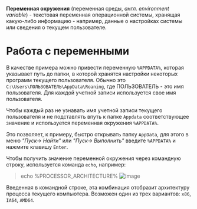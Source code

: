 **Переменная окружения** (переменная среды, *англ. environment variable*) - текстовая переменная операционной системы, хранящая какую-либо информацию - например, данные о настройках системы или сведения о текущем пользователе.  

# Работа с переменными 
В качестве примера можно привести переменную `%APPDATA%`, которая указывает путь до папки, в которой хранятся настройки некоторых программ текущего пользователя. Обычно это `C:\Users\ПОЛЬЗОВАТЕЛЬ\AppData\Roaning`, где ПОЛЬЗОВАТЕЛЬ - это имя пользователя. Для каждой учетной записи используется свое имя пользователя. 

Чтобы каждый раз не узнавать имя учетной записи текущего пользователя и не подставлять впуть к папке `Appdata` соответствующее значение и используется переменная окружения `%APPDATA%`.

Это позволяет, к примеру, быстро открывать папку `AppData`, для этого в меню *"Пуск-> Найти"* или *"Пуск-> Выполнить"*  введите `%APPDATA%` и нажмите клавишу `Enter`. 

Чтобы получить значение переменной окружения через командную строку, используется команда `echo`, например: 
> echo %PROCESSOR_ARCHITECTURE% 
![image](https://user-images.githubusercontent.com/89955620/132613344-f674005c-aab6-4c0f-a6e1-b05436625da4.png)

Введенная в командной строке, эта комбинация отобразит архитектуру процесса текущего компьютера. Возможен один из трех вариантов: `x86`, `IA64`, `AMD64`.
